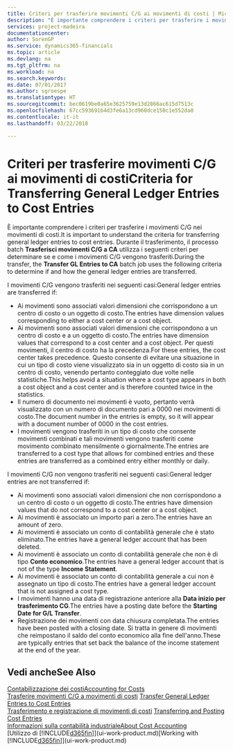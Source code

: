 ```yaml
---
title: Criteri per trasferire movimenti C/G ai movimenti di costi | Microsoft Docs
description: "È importante comprendere i criteri per trasferire i movimenti C/G nei movimenti di costi. Durante il trasferimento, il processo batch **Trasferisci movimenti C/G a CA** utilizza i seguenti criteri per determinare se e come i movimenti C/G vengono trasferiti."
services: project-madeira
documentationcenter: 
author: SorenGP
ms.service: dynamics365-financials
ms.topic: article
ms.devlang: na
ms.tgt_pltfrm: na
ms.workload: na
ms.search.keywords: 
ms.date: 07/01/2017
ms.author: sgroespe
ms.translationtype: HT
ms.sourcegitcommit: bec0619be0a65e3625759e13d2866ac615d7513c
ms.openlocfilehash: 67cc593691b4d3fe6a13cd960dce150c1e552da0
ms.contentlocale: it-it
ms.lasthandoff: 03/22/2018

---
```

# <a name="criteria-for-transferring-general-ledger-entries-to-cost-entries"></a><span data-ttu-id="3a195-104">Criteri per trasferire movimenti C/G ai movimenti di costi</span><span class="sxs-lookup"><span data-stu-id="3a195-104">Criteria for Transferring General Ledger Entries to Cost Entries</span></span>
<span data-ttu-id="3a195-105">È importante comprendere i criteri per trasferire i movimenti C/G nei movimenti di costi.</span><span class="sxs-lookup"><span data-stu-id="3a195-105">It is important to understand the criteria for transferring general ledger entries to cost entries.</span></span> <span data-ttu-id="3a195-106">Durante il trasferimento, il processo batch **Trasferisci movimenti C/G a CA** utilizza i seguenti criteri per determinare se e come i movimenti C/G vengono trasferiti.</span><span class="sxs-lookup"><span data-stu-id="3a195-106">During the transfer, the **Transfer GL Entries to CA** batch job uses the following criteria to determine if and how the general ledger entries are transferred.</span></span>  

<span data-ttu-id="3a195-107">I movimenti C/G vengono trasferiti nei seguenti casi:</span><span class="sxs-lookup"><span data-stu-id="3a195-107">General ledger entries are transferred if:</span></span>  

-   <span data-ttu-id="3a195-108">Ai movimenti sono associati valori dimensioni che corrispondono a un centro di costo o un oggetto di costo.</span><span class="sxs-lookup"><span data-stu-id="3a195-108">The entries have dimension values corresponding to either a cost center or a cost object.</span></span>  
-   <span data-ttu-id="3a195-109">Ai movimenti sono associati valori dimensioni che corrispondono a un centro di costo e a un oggetto di costo.</span><span class="sxs-lookup"><span data-stu-id="3a195-109">The entries have dimension values that correspond to a cost center and a cost object.</span></span> <span data-ttu-id="3a195-110">Per questi movimenti, il centro di costo ha la precedenza.</span><span class="sxs-lookup"><span data-stu-id="3a195-110">For these entries, the cost center takes precedence.</span></span> <span data-ttu-id="3a195-111">Questo consente di evitare una situazione in cui un tipo di costo viene visualizzato sia in un oggetto di costo sia in un centro di costo, venendo pertanto conteggiato due volte nelle statistiche.</span><span class="sxs-lookup"><span data-stu-id="3a195-111">This helps avoid a situation where a cost type appears in both a cost object and a cost center and is therefore counted twice in the statistics.</span></span>  
-   <span data-ttu-id="3a195-112">Il numero di documento nei movimenti è vuoto, pertanto verrà visualizzato con un numero di documento pari a 0000 nei movimenti di costo.</span><span class="sxs-lookup"><span data-stu-id="3a195-112">The document number in the entries is empty, so it will appear with a document number of 0000 in the cost entries.</span></span>  
-   <span data-ttu-id="3a195-113">I movimenti vengono trasferiti in un tipo di costo che consente movimenti combinati e tali movimenti vengono trasferiti come movimento combinato mensilmente o giornalmente.</span><span class="sxs-lookup"><span data-stu-id="3a195-113">The entries are transferred to a cost type that allows for combined entries and these entries are transferred as a combined entry either monthly or daily.</span></span>  

<span data-ttu-id="3a195-114">I movimenti C/G non vengono trasferiti nei seguenti casi:</span><span class="sxs-lookup"><span data-stu-id="3a195-114">General ledger entries are not transferred if:</span></span>  

-   <span data-ttu-id="3a195-115">Ai movimenti sono associati valori dimensioni che non corrispondono a un centro di costo o un oggetto di costo.</span><span class="sxs-lookup"><span data-stu-id="3a195-115">The entries have dimension values that do not correspond to a cost center or a cost object.</span></span>  
-   <span data-ttu-id="3a195-116">Ai movimenti è associato un importo pari a zero.</span><span class="sxs-lookup"><span data-stu-id="3a195-116">The entries have an amount of zero.</span></span>  
-   <span data-ttu-id="3a195-117">Ai movimenti è associato un conto di contabilità generale che è stato eliminato.</span><span class="sxs-lookup"><span data-stu-id="3a195-117">The entries have a general ledger account that has been deleted.</span></span>  
-   <span data-ttu-id="3a195-118">Ai movimenti è associato un conto di contabilità generale che non è di tipo **Conto economico**.</span><span class="sxs-lookup"><span data-stu-id="3a195-118">The entries have a general ledger account that is not of the type **Income Statement**.</span></span>  
-   <span data-ttu-id="3a195-119">Ai movimenti è associato un conto di contabilità generale a cui non è assegnato un tipo di costo.</span><span class="sxs-lookup"><span data-stu-id="3a195-119">The entries have a general ledger account that is not assigned a cost type.</span></span>  
-   <span data-ttu-id="3a195-120">I movimenti hanno una data di registrazione anteriore alla **Data inizio per trasferimento CG**.</span><span class="sxs-lookup"><span data-stu-id="3a195-120">The entries have a posting date before the **Starting Date for G/L Transfer**.</span></span>  
-   <span data-ttu-id="3a195-121">Registrazione dei movimenti con data chiusura completata.</span><span class="sxs-lookup"><span data-stu-id="3a195-121">The entries have been posted with a closing date.</span></span> <span data-ttu-id="3a195-122">Si tratta in genere di movimenti che reimpostano il saldo del conto economico alla fine dell'anno.</span><span class="sxs-lookup"><span data-stu-id="3a195-122">These are typically entries that set back the balance of the income statement at the end of the year.</span></span>  

## <a name="see-also"></a><span data-ttu-id="3a195-123">Vedi anche</span><span class="sxs-lookup"><span data-stu-id="3a195-123">See Also</span></span>  
[<span data-ttu-id="3a195-124">Contabilizzazione dei costi</span><span class="sxs-lookup"><span data-stu-id="3a195-124">Accounting for Costs</span></span>](finance-manage-cost-accounting.md)  
 <span data-ttu-id="3a195-125">[Trasferire movimenti C/G a movimenti di costi](finance-how-to-transfer-general-ledger-entries-to-cost-entries.md) </span><span class="sxs-lookup"><span data-stu-id="3a195-125">[Transfer General Ledger Entries to Cost Entries](finance-how-to-transfer-general-ledger-entries-to-cost-entries.md) </span></span>  
 <span data-ttu-id="3a195-126">[Trasferimento e registrazione di movimenti di costi](finance-transfer-and-post-cost-entries.md) </span><span class="sxs-lookup"><span data-stu-id="3a195-126">[Transferring and Posting Cost Entries](finance-transfer-and-post-cost-entries.md) </span></span>  
 [<span data-ttu-id="3a195-127">Informazioni sulla contabilità industriale</span><span class="sxs-lookup"><span data-stu-id="3a195-127">About Cost Accounting</span></span>](finance-about-cost-accounting.md)  
 <span data-ttu-id="3a195-128">[Utilizzo di [!INCLUDE[d365fin](includes/d365fin_md.md)]](ui-work-product.md)</span><span class="sxs-lookup"><span data-stu-id="3a195-128">[Working with [!INCLUDE[d365fin](includes/d365fin_md.md)]](ui-work-product.md)</span></span>

